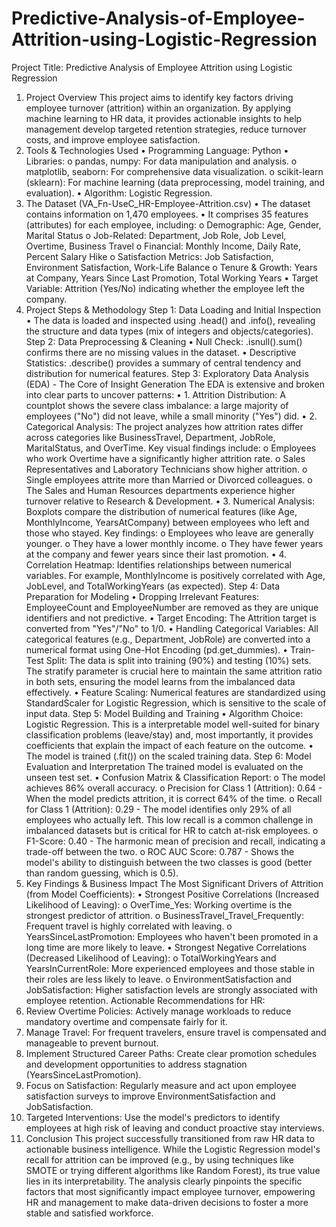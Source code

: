 # Predictive-Analysis-of-Employee-Attrition-using-Logistic-Regression
Project Title: Predictive Analysis of Employee Attrition using Logistic Regression
1. Project Overview
This project aims to identify key factors driving employee turnover (attrition) within an organization. By applying machine learning to HR data, it provides actionable insights to help management develop targeted retention strategies, reduce turnover costs, and improve employee satisfaction.
2. Tools & Technologies Used
•	Programming Language: Python
•	Libraries:
o	pandas, numpy: For data manipulation and analysis.
o	matplotlib, seaborn: For comprehensive data visualization.
o	scikit-learn (sklearn): For machine learning (data preprocessing, model training, and evaluation).
•	Algorithm: Logistic Regression.
3. The Dataset (VA_Fn-UseC_HR-Employee-Attrition.csv)
•	The dataset contains information on 1,470 employees.
•	It comprises 35 features (attributes) for each employee, including:
o	Demographic: Age, Gender, Marital Status
o	Job-Related: Department, Job Role, Job Level, Overtime, Business Travel
o	Financial: Monthly Income, Daily Rate, Percent Salary Hike
o	Satisfaction Metrics: Job Satisfaction, Environment Satisfaction, Work-Life Balance
o	Tenure & Growth: Years at Company, Years Since Last Promotion, Total Working Years
•	Target Variable: Attrition (Yes/No) indicating whether the employee left the company.
4. Project Steps & Methodology
Step 1: Data Loading and Initial Inspection
•	The data is loaded and inspected using .head() and .info(), revealing the structure and data types (mix of integers and objects/categories).
Step 2: Data Preprocessing & Cleaning
•	Null Check: .isnull().sum() confirms there are no missing values in the dataset.
•	Descriptive Statistics: .describe() provides a summary of central tendency and distribution for numerical features.
Step 3: Exploratory Data Analysis (EDA) - The Core of Insight Generation
The EDA is extensive and broken into clear parts to uncover patterns:
•	1. Attrition Distribution: A countplot shows the severe class imbalance: a large majority of employees ("No") did not leave, while a small minority ("Yes") did.
•	2. Categorical Analysis: The project analyzes how attrition rates differ across categories like BusinessTravel, Department, JobRole, MaritalStatus, and OverTime. Key visual findings include:
o	Employees who work Overtime have a significantly higher attrition rate.
o	Sales Representatives and Laboratory Technicians show higher attrition.
o	Single employees attrite more than Married or Divorced colleagues.
o	The Sales and Human Resources departments experience higher turnover relative to Research & Development.
•	3. Numerical Analysis: Boxplots compare the distribution of numerical features (like Age, MonthlyIncome, YearsAtCompany) between employees who left and those who stayed. Key findings:
o	Employees who leave are generally younger.
o	They have a lower monthly income.
o	They have fewer years at the company and fewer years since their last promotion.
•	4. Correlation Heatmap: Identifies relationships between numerical variables. For example, MonthlyIncome is positively correlated with Age, JobLevel, and TotalWorkingYears (as expected).
Step 4: Data Preparation for Modeling
•	Dropping Irrelevant Features: EmployeeCount and EmployeeNumber are removed as they are unique identifiers and not predictive.
•	Target Encoding: The Attrition target is converted from "Yes"/"No" to 1/0.
•	Handling Categorical Variables: All categorical features (e.g., Department, JobRole) are converted into a numerical format using One-Hot Encoding (pd.get_dummies).
•	Train-Test Split: The data is split into training (90%) and testing (10%) sets. The stratify parameter is crucial here to maintain the same attrition ratio in both sets, ensuring the model learns from the imbalanced data effectively.
•	Feature Scaling: Numerical features are standardized using StandardScaler for Logistic Regression, which is sensitive to the scale of input data.
Step 5: Model Building and Training
•	Algorithm Choice: Logistic Regression. This is a interpretable model well-suited for binary classification problems (leave/stay) and, most importantly, it provides coefficients that explain the impact of each feature on the outcome.
•	The model is trained (.fit()) on the scaled training data.
Step 6: Model Evaluation and Interpretation
The trained model is evaluated on the unseen test set.
•	Confusion Matrix & Classification Report:
o	The model achieves 86% overall accuracy.
o	Precision for Class 1 (Attrition): 0.64 - When the model predicts attrition, it is correct 64% of the time.
o	Recall for Class 1 (Attrition): 0.29 - The model identifies only 29% of all employees who actually left. This low recall is a common challenge in imbalanced datasets but is critical for HR to catch at-risk employees.
o	F1-Score: 0.40 - The harmonic mean of precision and recall, indicating a trade-off between the two.
o	ROC AUC Score: 0.787 - Shows the model's ability to distinguish between the two classes is good (better than random guessing, which is 0.5).
5. Key Findings & Business Impact
The Most Significant Drivers of Attrition (from Model Coefficients):
•	Strongest Positive Correlations (Increased Likelihood of Leaving):
o	OverTime_Yes: Working overtime is the strongest predictor of attrition.
o	BusinessTravel_Travel_Frequently: Frequent travel is highly correlated with leaving.
o	YearsSinceLastPromotion: Employees who haven't been promoted in a long time are more likely to leave.
•	Strongest Negative Correlations (Decreased Likelihood of Leaving):
o	TotalWorkingYears and YearsInCurrentRole: More experienced employees and those stable in their roles are less likely to leave.
o	EnvironmentSatisfaction and JobSatisfaction: Higher satisfaction levels are strongly associated with employee retention.
Actionable Recommendations for HR:
1.	Review Overtime Policies: Actively manage workloads to reduce mandatory overtime and compensate fairly for it.
2.	Manage Travel: For frequent travelers, ensure travel is compensated and manageable to prevent burnout.
3.	Implement Structured Career Paths: Create clear promotion schedules and development opportunities to address stagnation (YearsSinceLastPromotion).
4.	Focus on Satisfaction: Regularly measure and act upon employee satisfaction surveys to improve EnvironmentSatisfaction and JobSatisfaction.
5.	Targeted Interventions: Use the model's predictors to identify employees at high risk of leaving and conduct proactive stay interviews.
6. Conclusion
This project successfully transitioned from raw HR data to actionable business intelligence. While the Logistic Regression model's recall for attrition can be improved (e.g., by using techniques like SMOTE or trying different algorithms like Random Forest), its true value lies in its interpretability. The analysis clearly pinpoints the specific factors that most significantly impact employee turnover, empowering HR and management to make data-driven decisions to foster a more stable and satisfied workforce.

